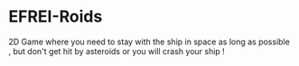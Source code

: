 # EFREI-Roids
2D Game where you need to stay with the ship in space as long as possible , but don't get hit by asteroids or you will crash your ship !
